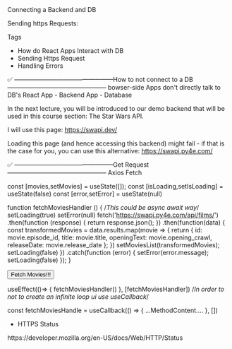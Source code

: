 <!------------------------------------------------------------------------------------------------------------------------------>Connecting a Backend and DB
Sending https Requests:

Tags

- How do React Apps Interact with DB
- Sending Https Request 
- Handling Errors


✅ ————————————————How to not connect to a DB ————————————————
bowser-side Apps don't directly talk to DB's
React App - Backend App - Database

In the next lecture, you will be introduced to our demo backend that will be used in this course section: The Star Wars API.

I will use this page: https://swapi.dev/

Loading this page (and hence accessing this backend) might fail - if that is the case for you, you can use this alternative: https://swapi.py4e.com/



✅ ————————————————Get Request ————————————————
Axios
Fetch

const [movies,setMovies] = useState([]);
const [isLoading,setIsLoading] = useState(false)
const [error,setError] = useState(null)

function fetchMoviesHandler () {            /*This could be async await way*/
    setLoading(true)
    setError(null)
    fetch('https://swapi.py4e.com/api/films/')
    .then(function (response) {
        return response.json();
    })
    .then(function(data) {
        const transformedMovies = data.results.map(movie => {
            return {
                id: movie.episode_id,
                title: movie.title,
                openingText: movie.opening_crawl,
                releaseDate: movie.release_date
            };
        })
        setMoviesList(transformedMovies);
        setLoading(false)
    })
    .catch(function (error) {
        setError(error.message);
        setLoading(false)
    });
}

<button onClick={fetchMoviesHandler}>Fetch Movies!!!</button>

useEffect(()=> {
    fetchMoviesHandler()
}, [fetchMoviesHandler])    /*In order to not to create an infinite loop ui use useCallback*/

const fetchMoviesHandle = useCallback(() => {
    ...MethodContent....
}, [])

- HTTPS Status
<Link>
https://developer.mozilla.org/en-US/docs/Web/HTTP/Status
</Link>


 
